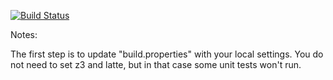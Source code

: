[![Build Status](https://travis-ci.org/19896913/green.svg?branch=master)](https://travis-ci.org/19896913/green?branch=master)

Notes:

The first step is to update "build.properties" with your local
settings.  You do not need to set z3 and latte, but in that case
some unit tests won't run.
   
